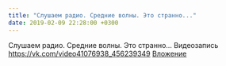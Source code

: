 ```yaml
---
title: "Слушаем радио. Средние волны. Это странно..."
date: 2019-02-09 22:28:00 +0300
---
```


Слушаем радио. Средние волны. Это странно...
Видеозапись
<a class="vk-attach" href="https://vk.com/video41076938_456239349">https://vk.com/video41076938_456239349</a>
<a class="vk-attach" href="https://vk.com/video41076938_456239349">Вложение</a>
